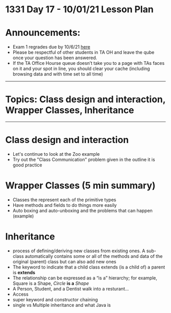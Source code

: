 # 1331 Day 17 - 10/01/21 Lesson Plan

# Announcements:
- Exam 1 regrades due by 10/6/21 [here](https://forms.office.com/Pages/ResponsePage.aspx?id=u5ghSHuuJUuLem1_Mvqgg116w8wwfSRJtFsYJ4T2CRtUOEhDQ1MzV1hHSldWR0g3UFRFVENIQzBPNiQlQCN0PWcu)
- Please be respectful of other students in TA OH and leave the qube once your question has been answered.
- If the TA Office Hourse queue doesn’t take you to a page with TAs faces on it and your spot in line, you should clear your cache (including browsing data and with time set to all time)
 
---

# Topics: Class design and interaction, Wrapper Classes, Inheritance

---

# Class design and interaction
- Let's continue to look at the Zoo example
- Try out the "Class Communication" problem given in the outline it is good practice

# Wrapper Classes (5 min summary)
- Classes the represent each of the primitive types
- Have methods and fields to do things more easily
- Auto boxing and auto-unboxing and the problems that can happen (example)

# Inheritance
- process of defining/deriving new classes from existing ones. A sub-class automatically contains some or all of the methods and data of the original (parent) class but can also add new ones
- The keyword to indicate that a child class extends (is a child of) a parent is **extends**
- The relationship can be expressed as a “is a” hierarchy; for example, Square is a Shape, *Circle* **is a** *Shape*
- A Person, Student, and a Dentist walk into a resturant...
- Access
- super keyword and constructor chaining
- single vs Multiple inheritance and what Java is

